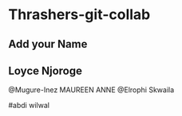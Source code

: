 <!-- feature, chore, refactor, bugfix -->
# Thrashers-git-collab
## Add your Name
## Loyce Njoroge
@Mugure-Inez
MAUREEN ANNE 
@Elrophi Skwaila

#abdi wilwal
